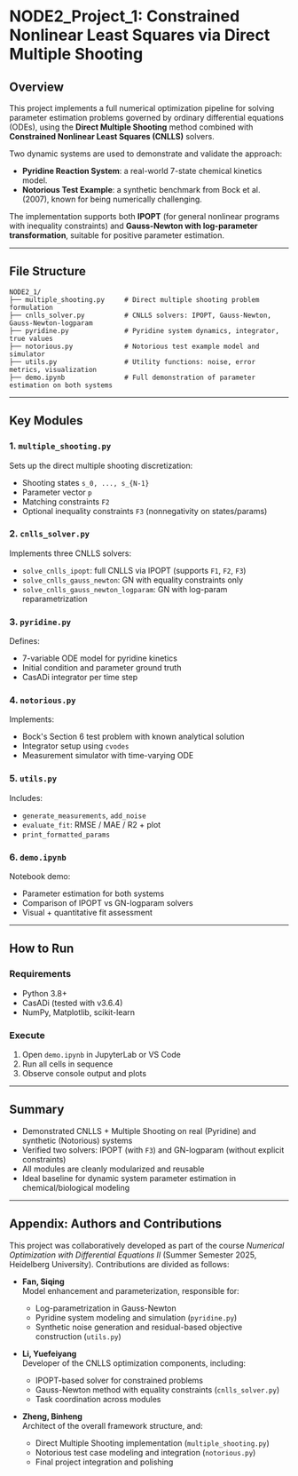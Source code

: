 # NODE2_Project_1: Constrained Nonlinear Least Squares via Direct Multiple Shooting

## Overview

This project implements a full numerical optimization pipeline for solving parameter estimation problems governed by ordinary differential equations (ODEs), using the **Direct Multiple Shooting** method combined with **Constrained Nonlinear Least Squares (CNLLS)** solvers.

Two dynamic systems are used to demonstrate and validate the approach:

* **Pyridine Reaction System**: a real-world 7-state chemical kinetics model.
* **Notorious Test Example**: a synthetic benchmark from Bock et al. (2007), known for being numerically challenging.

The implementation supports both **IPOPT** (for general nonlinear programs with inequality constraints) and **Gauss-Newton with log-parameter transformation**, suitable for positive parameter estimation.

---

## File Structure

```text
NODE2_1/
├── multiple_shooting.py     # Direct multiple shooting problem formulation
├── cnlls_solver.py          # CNLLS solvers: IPOPT, Gauss-Newton, Gauss-Newton-logparam
├── pyridine.py              # Pyridine system dynamics, integrator, true values
├── notorious.py             # Notorious test example model and simulator
├── utils.py                 # Utility functions: noise, error metrics, visualization
├── demo.ipynb               # Full demonstration of parameter estimation on both systems
```

---

## Key Modules

### 1. `multiple_shooting.py`

Sets up the direct multiple shooting discretization:

* Shooting states `s_0, ..., s_{N-1}`
* Parameter vector `p`
* Matching constraints `F2`
* Optional inequality constraints `F3` (nonnegativity on states/params)

### 2. `cnlls_solver.py`

Implements three CNLLS solvers:

* `solve_cnlls_ipopt`: full CNLLS via IPOPT (supports `F1`, `F2`, `F3`)
* `solve_cnlls_gauss_newton`: GN with equality constraints only
* `solve_cnlls_gauss_newton_logparam`: GN with log-param reparametrization

### 3. `pyridine.py`

Defines:

* 7-variable ODE model for pyridine kinetics
* Initial condition and parameter ground truth
* CasADi integrator per time step

### 4. `notorious.py`

Implements:

* Bock's Section 6 test problem with known analytical solution
* Integrator setup using `cvodes`
* Measurement simulator with time-varying ODE

### 5. `utils.py`

Includes:

* `generate_measurements`, `add_noise`
* `evaluate_fit`: RMSE / MAE / R2 + plot
* `print_formatted_params`

### 6. `demo.ipynb`

Notebook demo:

* Parameter estimation for both systems
* Comparison of IPOPT vs GN-logparam solvers
* Visual + quantitative fit assessment

---

## How to Run

### Requirements

* Python 3.8+
* CasADi (tested with v3.6.4)
* NumPy, Matplotlib, scikit-learn

### Execute

1. Open `demo.ipynb` in JupyterLab or VS Code
2. Run all cells in sequence
3. Observe console output and plots

---

## Summary

* Demonstrated CNLLS + Multiple Shooting on real (Pyridine) and synthetic (Notorious) systems
* Verified two solvers: IPOPT (with `F3`) and GN-logparam (without explicit constraints)
* All modules are cleanly modularized and reusable
* Ideal baseline for dynamic system parameter estimation in chemical/biological modeling

---

## Appendix: Authors and Contributions

This project was collaboratively developed as part of the course *Numerical Optimization with Differential Equations II* (Summer Semester 2025, Heidelberg University). Contributions are divided as follows:

- **Fan, Siqing**  
  Model enhancement and parameterization, responsible for:
  - Log-parametrization in Gauss-Newton
  - Pyridine system modeling and simulation (`pyridine.py`)
  - Synthetic noise generation and residual-based objective construction (`utils.py`)

- **Li, Yuefeiyang**  
  Developer of the CNLLS optimization components, including:
  - IPOPT-based solver for constrained problems
  - Gauss-Newton method with equality constraints (`cnlls_solver.py`)
  - Task coordination across modules

- **Zheng, Binheng**  
  Architect of the overall framework structure, and:
  - Direct Multiple Shooting implementation (`multiple_shooting.py`)
  - Notorious test case modeling and integration (`notorious.py`)
  - Final project integration and polishing
